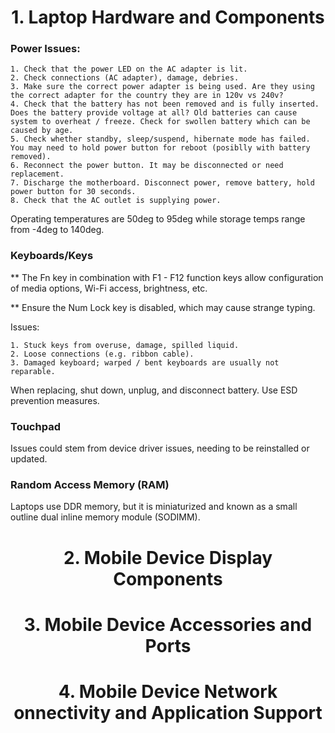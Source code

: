 <h1 style="text-align:center">1. Laptop Hardware and Components</h1>

### Power Issues:
    1. Check that the power LED on the AC adapter is lit.
    2. Check connections (AC adapter), damage, debries.
    3. Make sure the correct power adapter is being used. Are they using the correct adapter for the country they are in 120v vs 240v?
    4. Check that the battery has not been removed and is fully inserted. Does the battery provide voltage at all? Old batteries can cause system to overheat / freeze. Check for swollen battery which can be caused by age.
    5. Check whether standby, sleep/suspend, hibernate mode has failed. You may need to hold power button for reboot (posiblly with battery removed). 
    6. Reconnect the power button. It may be disconnected or need replacement.
    7. Discharge the motherboard. Disconnect power, remove battery, hold power button for 30 seconds.
    8. Check that the AC outlet is supplying power. 

Operating temperatures are 50deg to 95deg while storage temps range from -4deg to 140deg. 

### Keyboards/Keys
** The Fn key in combination with F1 - F12 function keys allow configuration of media options, Wi-Fi access, brightness, etc.

** Ensure the Num Lock key is disabled, which may cause strange typing. 

Issues:

    1. Stuck keys from overuse, damage, spilled liquid.
    2. Loose connections (e.g. ribbon cable).
    3. Damaged keyboard; warped / bent keyboards are usually not reparable. 

When replacing, shut down, unplug, and disconnect battery. Use ESD prevention measures. 

### Touchpad
Issues could stem from device driver issues, needing to be reinstalled or updated. 

### Random Access Memory (RAM)
Laptops use DDR memory, but it is miniaturized and known as a small outline dual inline memory module (SODIMM). 

<h1 style="text-align:center">2. Mobile Device Display Components</h1>

<h1 style="text-align:center">3. Mobile Device Accessories and Ports</h1>

<h1 style="text-align:center">4. Mobile Device Network onnectivity and Application Support</h1>



